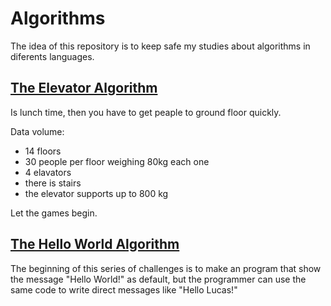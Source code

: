 # Algorithms
The idea of this repository is to keep safe my studies about algorithms
in diferents languages.

## [The Elevator Algorithm](https://github.com/Lucasosf/algorithms/tree/master/elevator)

Is lunch time, then you have to get peaple to ground floor quickly.

Data volume:
 - 14 floors
 - 30 people per floor weighing 80kg each one
 - 4 elavators
 - there is stairs
 - the elevator supports up to 800 kg

Let the games begin.

## [The Hello World Algorithm](https://github.com/Lucasosf/algorithms/tree/master/hello_world)

The beginning of this series of challenges is to make an program that
show the message "Hello World!" as default, but the programmer can use
the same code to write direct messages like "Hello Lucas!"

